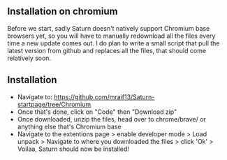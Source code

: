 ## Installation on chromium

Before we start, sadly Saturn doesn't natively support Chromium base browsers yet, so you will have to manually redownload all the files every time a new update comes out. I do plan to write a small script that pull the latest version from github and replaces all the files, that should come relatively soon.


## Installation 
- Navigate to: https://github.com/mraif13/Saturn-startpage/tree/Chromium 
- Once that's done, click on "Code" then "Download zip"
- Once downloaded, unzip the files, head over to chrome/brave/ or anything else that's Chromium base
- Navigate to the extentions page > enable developer mode > Load unpack > Navigate to where you downloaded the files > click 'Ok' > Voilaa, Saturn should now be installed!
